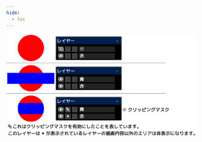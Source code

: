 ```yaml
---
hide:
  - toc
---
```


<!-- https://steamcommunity.com/sharedfiles/filedetails/?id=2954727648 -->

![clipping_mask](./image/clipping_mask.png)
